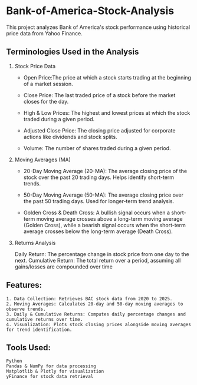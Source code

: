 # Bank-of-America-Stock-Analysis

This project analyzes Bank of America's stock performance using historical price data from Yahoo Finance.

## Terminologies Used in the Analysis
1. Stock Price Data

     * Open Price:The price at which a stock starts trading at the beginning of a market session.
       
     * Close Price:
       The last traded price of a stock before the market closes for the day.
       
     * High & Low Prices:
       The highest and lowest prices at which the stock traded during a given period.
       
     * Adjusted Close Price:
       The closing price adjusted for corporate actions like dividends and stock splits.
       
     * Volume:
       The number of shares traded during a given period.

3. Moving Averages (MA)

    * 20-Day Moving Average (20-MA): The average closing price of the stock over the past 20 trading days. Helps identify short-term trends.
      
    * 50-Day Moving Average (50-MA): The average closing price over the past 50 trading days. Used for longer-term trend analysis.
      
    * Golden Cross & Death Cross: A bullish signal occurs when a short-term moving average crosses above a long-term moving average (Golden Cross), while a bearish signal occurs when the short-term average crosses below the long-term average (Death Cross).

4. Returns Analysis

    Daily Return: The percentage change in stock price from one day to the next.
    Cumulative Return: The total return over a period, assuming all gains/losses are compounded over time

## Features:
    1. Data Collection: Retrieves BAC stock data from 2020 to 2025.
    2. Moving Averages: Calculates 20-day and 50-day moving averages to observe trends.
    3. Daily & Cumulative Returns: Computes daily percentage changes and cumulative returns over time.
    4. Visualization: Plots stock closing prices alongside moving averages for trend identification.

## Tools Used:
    Python
    Pandas & NumPy for data processing
    Matplotlib & Plotly for visualization
    yFinance for stock data retrieval
